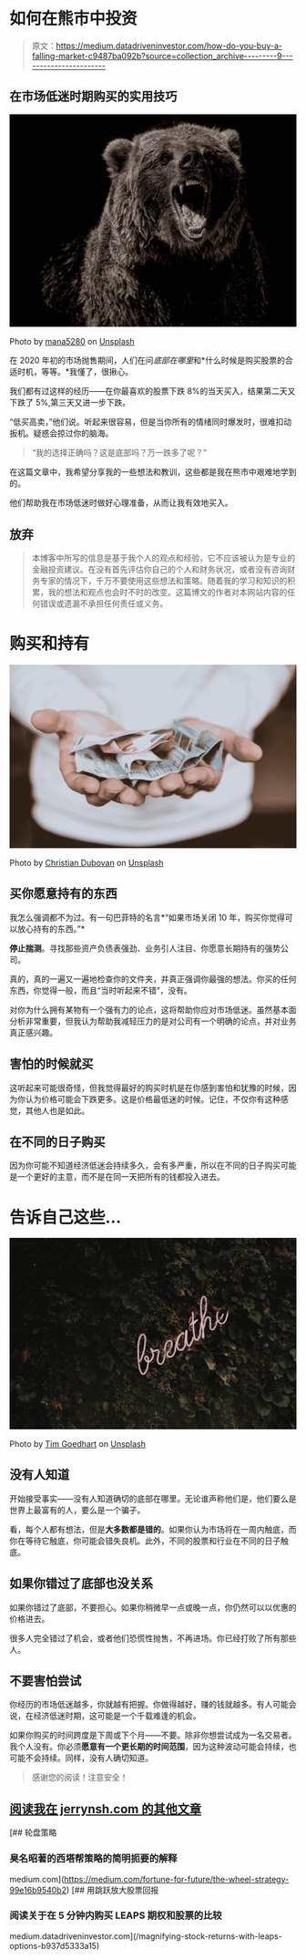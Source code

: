 # 如何在熊市中投资

> 原文：<https://medium.datadriveninvestor.com/how-do-you-buy-a-falling-market-c9487ba092b?source=collection_archive---------9----------------------->

## 在市场低迷时期购买的实用技巧

![](img/c377d59246155f1f5baadeff503e095b.png)

Photo by [mana5280](https://unsplash.com/@mana5280?utm_source=medium&utm_medium=referral) on [Unsplash](https://unsplash.com?utm_source=medium&utm_medium=referral)

在 2020 年初的市场抛售期间，人们在问*底部在哪里*和*什么时候是购买股票的合适时机，等等。*我懂了，很揪心。

我们都有过这样的经历——在你最喜欢的股票下跌 8%的当天买入，结果第二天又下跌了 5%,第三天又进一步下跌。

“低买高卖，”他们说。听起来很容易，但是当你所有的情绪同时爆发时，很难扣动扳机。疑惑会掠过你的脑海。

> “我的选择正确吗？这是底部吗？万一跌多了呢？”

在这篇文章中，我希望分享我的一些想法和教训，这些都是我在熊市中艰难地学到的。

他们帮助我在市场低迷时做好心理准备，从而让我有效地买入。

## 放弃

> 本博客中所写的信息是基于我个人的观点和经验，它不应该被认为是专业的金融投资建议。在没有首先评估你自己的个人和财务状况，或者没有咨询财务专家的情况下，千万不要使用这些想法和策略。随着我的学习和知识的积累，我的想法和观点也会时不时的改变。这篇博文的作者对本网站内容的任何错误或遗漏不承担任何责任或义务。

# 购买和持有

![](img/a3847b4150feca9e59aa87c7171f3851.png)

Photo by [Christian Dubovan](https://unsplash.com/@cdubo?utm_source=medium&utm_medium=referral) on [Unsplash](https://unsplash.com?utm_source=medium&utm_medium=referral)

## 买你愿意持有的东西

我怎么强调都不为过。有一句巴菲特的名言*“如果市场关闭 10 年，购买你觉得可以放心持有的东西。”*

**停止揣测**。寻找那些资产负债表强劲、业务引人注目、你愿意长期持有的强势公司。

真的，真的一遍又一遍地检查你的文件夹，并真正强调你最强的想法。你买的任何东西，你觉得一般，而且“当时听起来不错”，没有。

对你为什么拥有某物有一个强有力的论点，这将帮助你应对市场低迷。虽然基本面分析非常重要，但我认为帮助我减轻压力的是对公司有一个明确的论点，并对业务真正感兴趣。

## 害怕的时候就买

这听起来可能很奇怪，但我觉得最好的购买时机是在你感到害怕和犹豫的时候，因为你认为价格可能会下跌更多。这是价格最低迷的时候。记住，不仅你有这种感觉，其他人也是如此。

## 在不同的日子购买

因为你可能不知道经济低迷会持续多久，会有多严重，所以在不同的日子购买可能是一个更好的主意，而不是在同一天把所有的钱都投入进去。

# 告诉自己这些…

![](img/19542c8c25992436171354b01470a6c6.png)

Photo by [Tim Goedhart](https://unsplash.com/@nofilter_noglory?utm_source=medium&utm_medium=referral) on [Unsplash](https://unsplash.com?utm_source=medium&utm_medium=referral)

## 没有人知道

开始接受事实——没有人知道确切的底部在哪里。无论谁声称他们是，他们要么是世界上最富有的人，要么是一个骗子。

看，每个人都有想法，但是**大多数都是错的**。如果你认为市场将在一周内触底，而你在等待它触底，你可能会错失良机。此外，不同的股票和行业在不同的日子触底。

## 如果你错过了底部也没关系

如果你错过了底部，不要担心。如果你稍微早一点或晚一点，你仍然可以以优惠的价格进去。

很多人完全错过了机会，或者他们恐慌性抛售，不再进场。你已经打败了所有那些人。

## 不要害怕尝试

你经历的市场低迷越多，你就越有把握。你做得越好，赚的钱就越多。有人可能会说，在经济低迷时期，这可能是一个千载难逢的机会。

如果你购买的时间跨度是下周或下个月——不要。除非你想尝试成为一名交易者。我个人没有。你必须**愿意有一个更长期的时间范围**，因为这种波动可能会持续，也可能不会持续。同样，没有人确切知道。

> 感谢您的阅读！注意安全！

## [阅读我在 jerrynsh.com 的其他文章](http://jerrynsh.com/)

[](https://medium.com/fortune-for-future/the-wheel-strategy-99e16b9540b2) [## 轮盘策略

### 臭名昭著的西塔帮策略的简明扼要的解释

medium.com](https://medium.com/fortune-for-future/the-wheel-strategy-99e16b9540b2) [](/magnifying-stock-returns-with-leaps-options-b937d5333a15) [## 用跳跃放大股票回报

### 阅读关于在 5 分钟内购买 LEAPS 期权和股票的比较

medium.datadriveninvestor.com](/magnifying-stock-returns-with-leaps-options-b937d5333a15)